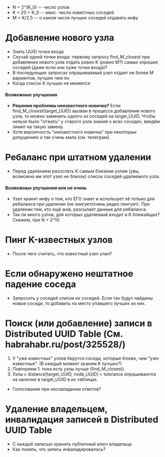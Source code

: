 * N = 2^{K_0} -- число узлов
* K = 20 > K_0 -- макс. число известных соседей
* M = K/2.5 -- о каком числе лучших соседей отдавать инфу 

# Добавление нового узла

* Знать UUID точки входа
* Случай одной точки входа: первому запросу find_M_closest при добавлении нового узла отдать ровно K (ровно M?) самых хороших соседей
(даже если они хуже точки входа)?
* В последующих запросах опрашиваемый узел отдает не более M вариантов, лучших чем он.
* Когда список K лучших не меняется 

#### Возможные улучшения
* __Решение проблемы неизвестного новичка?__ Если find_M_closest(target_UUID) вызван в процессе добавления нового узла,
то можно заменить одного из соседей на target_UUID. Чтобы нельзя было "отжать" у старого узла знания о всех соседях, введём лимит на такую замену. 
* Хотя вероятность "неизвестного новичка" при некоторых допущениях и так очень мала (см. телеграм).

# Ребаланс при штатном удалении

* Перед удалением разослать K самым близким узлам (увы, возможно им этот узел не близок) список соседей удаляемого узла.

#### Возможные улучшения или не очень
* Узел хранит инфу о том, кто ЕГО знает и использует её только для ребаланса при удалении (не пингует/очень редко пингует). При удалении
тем, кто ещё жив, разсылает данные для ребаланса.
* Так ли много узлов, для которых удаляемый входит в K ближайщих? Скажем, при N = 2^10. 

# Пинг K-известных узлов
* После чего считать, что известный узел упал? 

# Если обнаружено нештатное падение соседа
* Запросить у соседей списки их соседей. Если так будут найдены новые соседи, то добавить на место упавшего лучших из них.

# Поиск (или добавление) записи в Distributed UUID Table (См. habrahabr.ru/post/325528/)
1) У "уже известных" узлов берутся соседи, которые ближе, чем "уже известные". (В каждый момент храним K лучших?)
2) Повторяем 1. пока есть узлы лучше (find_M_closest).
3) Узлы с distance[target_UUID, node_UUID] < tolerance опрашиваются на наличие в target_UUID в их таблицах.
* Голосование при несовпадении ответов?

# Удаление владельцем, инвалидация записей в Distributed UUID Table
* С каждой записью хранить публичный ключ владельца
* Как понять, что запись инвалидировалась?

